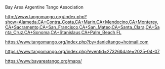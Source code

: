 Bay Area Argentine Tango Association

http://www.tangomango.org/index.php?show=Alameda,CA+Contra_Costa,CA+Marin,CA+Mendocino,CA+Monterey,CA+Sacramento,CA+San_Francisco,CA+San_Mateo,CA+Santa_Clara,CA+Santa_Cruz,CA+Sonoma,CA+Stanislaus,CA+Palm_Beach,FL

https://www.tangomango.org/index.php?by=danieltango+hotmail.com

https://www.tangomango.org/index.php?eventid=27326&date=2025-04-07

https://www.bayareatango.org/maps/
